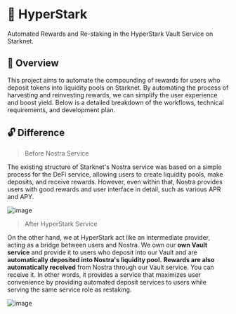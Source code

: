 # 🚀 HyperStark
Automated Rewards and Re-staking in the HyperStark Vault Service on Starknet.

## 📌 Overview
This project aims to automate the compounding of rewards for users who deposit tokens into liquidity pools on Starknet. 
By automating the process of harvesting and reinvesting rewards, we can simplify the user experience and boost yield. 
Below is a detailed breakdown of the workflows, technical requirements, and development plan.

## 🔓 Difference
> Before Nostra Service

The existing structure of Starknet's Nostra service was based on a simple process for the DeFi service, allowing users to create liquidity pools, make deposits, and receive rewards.
However, even within that, Nostra provides users with good rewards and user interface in detail, such as various APR and APY.

![image](https://github.com/linnnnnnh/HyperStark/assets/144579614/368b5c6b-4bd4-4e5f-a2ed-d82ab2d63e6b)

> After HyperStark Service

On the other hand, we at HyperStark act like an intermediate provider, acting as a bridge between users and Nostra.
We own our **own Vault service** and provide it to users who deposit into our Vault and are **automatically deposited into Nostra's liquidity pool.** 
**Rewards are also automatically received** from Nostra through our Vault service. You can receive it.
In other words, it provides a service that maximizes user convenience by providing automated deposit services to users while serving the same service role as restaking.

![image](https://github.com/linnnnnnh/HyperStark/assets/144579614/b615000d-d7ee-412a-b3b5-5cd4775110a2)
